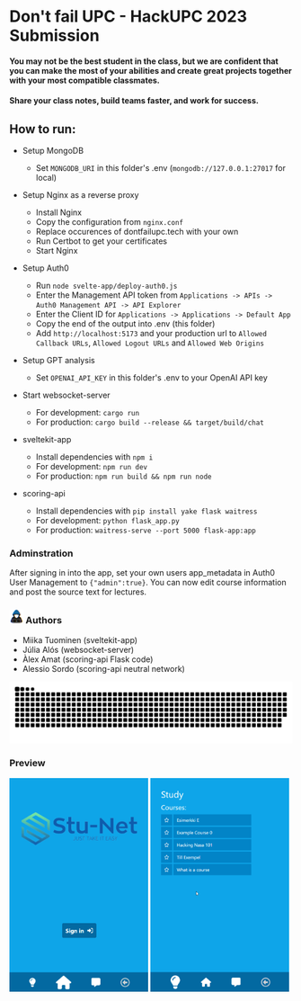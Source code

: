 # Don't fail UPC - HackUPC 2023 Submission

#### You may not be the best student in the class, but we are confident that you can make the most of your abilities and create great projects together with your most compatible classmates.

#### Share your class notes, build teams faster, and work for success.

## How to run:

- Setup MongoDB

  - Set `MONGODB_URI` in this folder's .env (`mongodb://127.0.0.1:27017` for local)

- Setup Nginx as a reverse proxy

  - Install Nginx
  - Copy the configuration from `nginx.conf`
  - Replace occurences of dontfailupc.tech with your own
  - Run Certbot to get your certificates
  - Start Nginx

- Setup Auth0

  - Run `node svelte-app/deploy-auth0.js`
  - Enter the Management API token from `Applications -> APIs -> Auth0 Management API -> API Explorer`
  - Enter the Client ID for `Applications -> Applications -> Default App`
  - Copy the end of the output into .env (this folder)
  - Add `http://localhost:5173` and your production url to `Allowed Callback URLs`, `Allowed Logout URLs` and `Allowed Web Origins`

- Setup GPT analysis

  - Set `OPENAI_API_KEY` in this folder's .env to your OpenAI API key

- Start websocket-server

  - For development: `cargo run`
  - For production: `cargo build --release && target/build/chat`

- sveltekit-app

  - Install dependencies with `npm i`
  - For development: `npm run dev`
  - For production: `npm run build && npm run node`

- scoring-api
  - Install dependencies with `pip install yake flask waitress`
  - For development: `python flask_app.py`
  - For production: `waitress-serve --port 5000 flask-app:app`

### Adminstration

After signing in into the app, set your own users app_metadata in Auth0 User Management to `{"admin":true}`. You can now edit course information and post the source text for lectures.

### <img src = "./assets/about_me.gif" width = 25px> Authors

- Miika Tuominen (sveltekit-app)
- Júlia Alós (websocket-server)
- Àlex Amat (scoring-api Flask code)
- Alessio Sordo (scoring-api neutral network)

<div align="center">
  <img  src="./assets/grid-snake.svg"
       alt="snake" />
</div>

### Preview

<div>
 <img src = "./assets/Auth0_login.gif" width = 49%>
 <img src = "./assets/courses.gif" width = 49%>
 </div>
